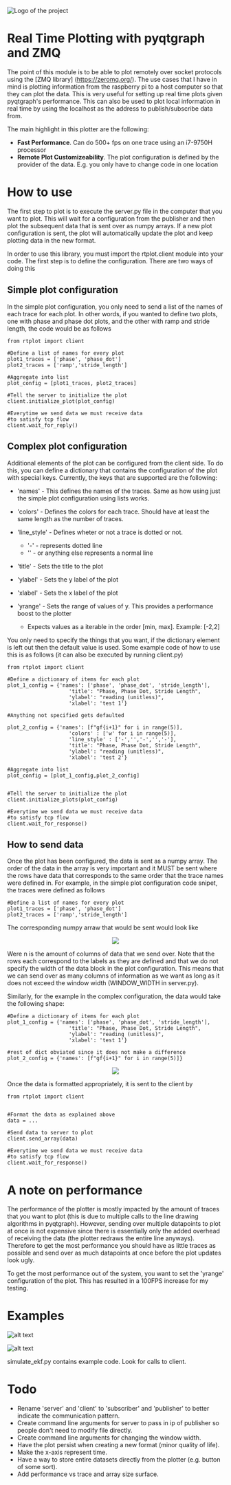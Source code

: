 ![Logo of the project](https://github.com/jmontp/prosthetic_adaptation/blob/master/.images/signature-stationery.png)

# Real Time Plotting with pyqtgraph and ZMQ

The point of this module is to be able to plot remotely over socket protocols using the [ZMQ library] (https://zeromq.org/). The use cases that I have in mind is plotting information from the raspberry pi to a host computer so that they can plot the data. This is very useful for setting up real time plots given pyqtgraph's performance. This can also be used to plot local information in real time by using the localhost as the address to publish/subscribe data from. 

The main highlight in this plotter are the following:
* **Fast Performance**. Can do 500+ fps on one trace using an i7-9750H processor
* **Remote Plot Customizeability**. The plot configuration is defined by the provider of the data. E.g. you only have to change code in one location 

# How to use

The first step to plot is to execute the server.py file in the computer that you want to plot. This will wait for a configuration from the publisher and then plot the subsequent data that is sent over as numpy arrays. If a new plot configuration is sent, the plot will automatically update the plot and keep plotting data in the new format. 


In order to use this library, you must import the rtplot.client module into your code. The first step is to define the configuration. There are two ways of doing this

## Simple plot configuration

In the simple plot configuration, you only need to send a list of the names of each trace for each plot. In other words, if you wanted to define two plots, one with phase and phase dot plots, and the other with ramp and stride length, the code would be as follows

```
from rtplot import client

#Define a list of names for every plot
plot1_traces = ['phase', 'phase_dot']
plot2_traces = ['ramp','stride_length']

#Aggregate into list
plot_config = [plot1_traces, plot2_traces]

#Tell the server to initialize the plot
client.initialize_plot(plot_config)

#Everytime we send data we must receive data
#to satisfy tcp flow
client.wait_for_reply()  

```

## Complex plot configuration

Additional elements of the plot can be configured from the client side. To do this, you can define a dictionary that contains the configuration of the plot with special keys. Currently, the keys that are supported are the following: 


* 'names' - This defines the names of the traces. Same as how using just the simple plot configuration using lists works.

* 'colors' - Defines the colors for each trace. Should have at least the same length as the number of traces.

* 'line_style' - Defines wheter or not a trace is dotted or not. 
    * '-' - represents dotted line
    * '' - or anything else represents a normal line


* 'title' - Sets the title to the plot
* 'ylabel' - Sets the y label of the plot
* 'xlabel' - Sets the x label of the plot
* 'yrange' - Sets the range of values of y. This provides a performance boost to the plotter
   * Expects values as a iterable in the order [min, max]. Example: [-2,2]


You only need to specify the things that you want, if the dictionary element is left out then the default value is used. Some example code of how to use this is as follows (it can also be executed by running client.py)

```
from rtplot import client 

#Define a dictionary of items for each plot
plot_1_config = {'names': ['phase', 'phase_dot', 'stride_length'],
                    'title': "Phase, Phase Dot, Stride Length",
                    'ylabel': "reading (unitless)",
                    'xlabel': 'test 1'}
                   
#Anything not specified gets defaulted 

plot_2_config = {'names': [f"gf{i+1}" for i in range(5)],
                    'colors' : ['w' for i in range(5)],
                    'line_style' : ['-','','-','','-'],
                    'title': "Phase, Phase Dot, Stride Length",
                    'ylabel': "reading (unitless)",
                    'xlabel': 'test 2'}

#Aggregate into list  
plot_config = [plot_1_config,plot_2_config]


#Tell the server to initialize the plot
client.initialize_plots(plot_config)

#Everytime we send data we must receive data
#to satisfy tcp flow
client.wait_for_response()
```

## How to send data

Once the plot has been configured, the data is sent as a numpy array. The order of the data in the array is very important and it MUST be sent where the rows have data that corresponds to the same order that the trace names were defined in. For example, in the simple plot configuration code snipet, the traces were defined as follows

```
#Define a list of names for every plot
plot1_traces = ['phase', 'phase_dot']
plot2_traces = ['ramp','stride_length']
```

The corresponding numpy arraw that would be sent would look like




<!-- $$
\begin{equation*}
    \text{data} = 
        \begin{bmatrix} 
            phase_0 & \dots & phase_{n-1} \\
            phase\_dot_0 & \dots & phase\_dot_{n-1} \\
            ramp_0 & \dots & ramp_{n-1} \\
            stride_0 & \dots & stride_{n-1}
    
        \end{bmatrix}
\end{equation*}
$$ --> 

<div align="center"><img style="background: white;" src="https://render.githubusercontent.com/render/math?math=%5Cbegin%7Bequation*%7D%0A%20%20%20%20%5Ctext%7Bdata%7D%20%3D%20%0A%20%20%20%20%20%20%20%20%5Cbegin%7Bbmatrix%7D%20%0A%20%20%20%20%20%20%20%20%20%20%20%20phase_0%20%26%20%5Cdots%20%26%20phase_%7Bn-1%7D%20%5C%5C%0A%20%20%20%20%20%20%20%20%20%20%20%20phase%5C_dot_0%20%26%20%5Cdots%20%26%20phase%5C_dot_%7Bn-1%7D%20%5C%5C%0A%20%20%20%20%20%20%20%20%20%20%20%20ramp_0%20%26%20%5Cdots%20%26%20ramp_%7Bn-1%7D%20%5C%5C%0A%20%20%20%20%20%20%20%20%20%20%20%20stride_0%20%26%20%5Cdots%20%26%20stride_%7Bn-1%7D%0A%20%20%20%20%0A%20%20%20%20%20%20%20%20%5Cend%7Bbmatrix%7D%0A%5Cend%7Bequation*%7D"></div>
 
Were n is the amount of columns of data that we send over. Note that the rows each correspond to the labels as they are defined and that we do not specify the width of the data block in the plot configuration. This means that we can send over as many columns of information as we want as long as it does not exceed the window width (WINDOW_WIDTH in server.py).

Similarly, for the example in the complex configuration, the data would take the following shape: 

```
#Define a dictionary of items for each plot
plot_1_config = {'names': ['phase', 'phase_dot', 'stride_length'],
                    'title': "Phase, Phase Dot, Stride Length",
                    'ylabel': "reading (unitless)",
                    'xlabel': 'test 1'}

#rest of dict obviated since it does not make a difference
plot_2_config = {'names': [f"gf{i+1}" for i in range(5)]} 
```

<!-- $$
\begin{equation*}
    \text{data} = 
        \begin{bmatrix} 
            phase_0 & \dots & phase_n \\
            phase\_dot_0 & \dots & phase\_dot_n \\
            stride_0 & \dots & stride_{n-1}\\
            gf_{1_0} & \dots & gf_{1_{n-1}} \\
            gf_{2_0} & \dots & gf_{2_{n-1}} \\
            gf_{3_0} & \dots & gf_{3_{n-1}} \\
            gf_{4_0} & \dots & gf_{4_{n-1}} \\
            gf_{5_0} & \dots & gf_{5_{n-1}}           
          
        \end{bmatrix}
\end{equation*}
$$ --> 

<div align="center"><img style="background: white;" src="https://render.githubusercontent.com/render/math?math=%5Cbegin%7Bequation*%7D%0A%20%20%20%20%5Ctext%7Bdata%7D%20%3D%20%0A%20%20%20%20%20%20%20%20%5Cbegin%7Bbmatrix%7D%20%0A%20%20%20%20%20%20%20%20%20%20%20%20phase_0%20%26%20%5Cdots%20%26%20phase_n%20%5C%5C%0A%20%20%20%20%20%20%20%20%20%20%20%20phase%5C_dot_0%20%26%20%5Cdots%20%26%20phase%5C_dot_n%20%5C%5C%0A%20%20%20%20%20%20%20%20%20%20%20%20stride_0%20%26%20%5Cdots%20%26%20stride_%7Bn-1%7D%5C%5C%0A%20%20%20%20%20%20%20%20%20%20%20%20gf_%7B1_0%7D%20%26%20%5Cdots%20%26%20gf_%7B1_%7Bn-1%7D%7D%20%5C%5C%0A%20%20%20%20%20%20%20%20%20%20%20%20gf_%7B2_0%7D%20%26%20%5Cdots%20%26%20gf_%7B2_%7Bn-1%7D%7D%20%5C%5C%0A%20%20%20%20%20%20%20%20%20%20%20%20gf_%7B3_0%7D%20%26%20%5Cdots%20%26%20gf_%7B3_%7Bn-1%7D%7D%20%5C%5C%0A%20%20%20%20%20%20%20%20%20%20%20%20gf_%7B4_0%7D%20%26%20%5Cdots%20%26%20gf_%7B4_%7Bn-1%7D%7D%20%5C%5C%0A%20%20%20%20%20%20%20%20%20%20%20%20gf_%7B5_0%7D%20%26%20%5Cdots%20%26%20gf_%7B5_%7Bn-1%7D%7D%20%20%20%20%20%20%20%20%20%20%20%0A%20%20%20%20%20%20%20%20%20%20%0A%20%20%20%20%20%20%20%20%5Cend%7Bbmatrix%7D%0A%5Cend%7Bequation*%7D"></div>

 

 Once the data is formatted appropriately, it is sent to the client by 

 ```
from rtplot import client 


#Format the data as explained above
data = ... 

#Send data to server to plot
client.send_array(data)

#Everytime we send data we must receive data
#to satisfy tcp flow
client.wait_for_response()
 ```
 
# A note on performance

The performance of the plotter is mostly impacted by the amount of traces that you want to plot (this is due to multiple calls to the line drawing algorithms in pyqtgraph). However, sending over multiple datapoints to plot at once is not expensive since there is essentially only the added overhead of receiving the data (the plotter redraws the entire line anyways). Therefore to get the most performance you should have as little traces as possible and send over as much datapoints at once before the plot updates look ugly.

To get the most performance out of the system, you want to set the 'yrange' configuration of the plot. This has resulted in a 100FPS increase for my testing. 



# Examples

![alt text](https://github.com/jmontp/prosthetic_adaptation/blob/master/.images/rtplot_example2.png "Example 1")

![alt text](https://github.com/jmontp/prosthetic_adaptation/blob/master/.images/rtplot_example1.png "Example 2")

simulate_ekf.py contains example code. Look for calls to client. 


# Todo

* Rename 'server' and 'client' to 'subscriber' and 'publisher' to better indicate the communication pattern. 
* Create command line arguments for server to pass in ip of publisher so people don't need to modify file directly.
* Create command line arguments for changing the window width. 
* Have the plot persist when creating a new format (minor quality of life). 
* Make the x-axis represent time.
* Have a way to store entire datasets directly from the plotter (e.g. button of some sort).
* Add performance vs trace and array size surface.

